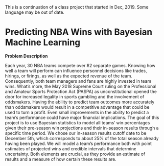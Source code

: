 This is a continuation of a class project that started in Dec, 2019. Some language may be out of date.

# Predicting NBA Wins with Bayesian Machine Learning

__Problem Description__

Each year, 30 NBA teams compete over 82 separate games. Knowing how well a team will perform can
influence personnel decisions like trades, hirings, or firings, as well as the expected revenue of the team.
Consequently, both team managers and fans are highly invested in team wins. What’s more, the May
2018 Supreme Court ruling on the Professional and Amateur Sports Protection Act (PASPA) as
unconstitutional opened the door for increased legality in sports gambling and the involvement of
oddsmakers. Having the ability to predict team outcomes more accurately than oddsmakers would result
in a competitive advantage that could be used to turn a profit. Even small improvements in the ability to
predict a team’s performance could have major financial implications.
The goal of this project is to use Bayesian statistics to model all teams’ win percentages given their
pre-season win projections and their in-season results through a specific time period. We chose our
in-season results cutoff date to be December 5th, which corresponds to about 25% of the total season
already having been played. We will model a team’s performance both with point estimates of projected
wins and credible intervals that determine uncertainty. Both elements are crucial, as they provide an
estimate of results and a measure of how certain these results are.
